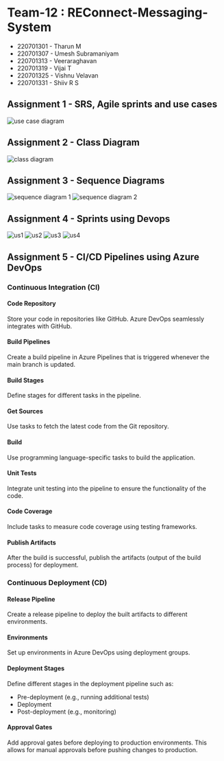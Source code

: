 # Team-12 : REConnect-Messaging-System
  - 220701301 - Tharun M
  - 220701307 - Umesh Subramaniyam
  - 220701313 - Veeraraghavan
  - 220701319 - Vijai T
  - 220701325 - Vishnu Velavan
  - 220701331 - Shiiv R S

## Assignment 1 - SRS, Agile sprints and use cases

![use case diagram](https://github.com/ShiivRS331/Team-12---REConnect-Messaging-System/blob/main/image%20(1).png?raw=true)

## Assignment 2 - Class Diagram
![class diagram](https://github.com/ShiivRS331/Team-12---REConnect-Messaging-System/blob/main/class%20diag.png?raw=true)

## Assignment 3 - Sequence Diagrams
![sequence diagram 1](https://github.com/ShiivRS331/Team-12---REConnect-Messaging-System/blob/main/seq%20diag1.png?raw=true)
![sequence diagram 2](https://github.com/ShiivRS331/Team-12---REConnect-Messaging-System/blob/main/seq%20diag2.png?raw=true)

## Assignment 4 - Sprints using Devops 
![us1](https://github.com/ShiivRS331/Team-12---REConnect-Messaging-System/blob/main/us1.png?raw=true)
![us2](https://github.com/ShiivRS331/Team-12---REConnect-Messaging-System/blob/main/us2.png?raw=true)
![us3](https://github.com/ShiivRS331/Team-12---REConnect-Messaging-System/blob/main/us3.png?raw=true)
![us4](https://github.com/ShiivRS331/Team-12---REConnect-Messaging-System/blob/main/us4.png?raw=true)

## Assignment 5 - CI/CD Pipelines using Azure DevOps

### Continuous Integration (CI)

#### Code Repository
Store your code in repositories like GitHub. Azure DevOps seamlessly integrates with GitHub.

#### Build Pipelines
Create a build pipeline in Azure Pipelines that is triggered whenever the main branch is updated.

#### Build Stages
Define stages for different tasks in the pipeline.

#### Get Sources
Use tasks to fetch the latest code from the Git repository.

#### Build
Use programming language-specific tasks to build the application.

#### Unit Tests
Integrate unit testing into the pipeline to ensure the functionality of the code.

#### Code Coverage
Include tasks to measure code coverage using testing frameworks.

#### Publish Artifacts
After the build is successful, publish the artifacts (output of the build process) for deployment.

### Continuous Deployment (CD)

#### Release Pipeline
Create a release pipeline to deploy the built artifacts to different environments.

#### Environments
Set up environments in Azure DevOps using deployment groups.

#### Deployment Stages
Define different stages in the deployment pipeline such as:

- Pre-deployment (e.g., running additional tests)
- Deployment
- Post-deployment (e.g., monitoring)

#### Approval Gates
Add approval gates before deploying to production environments. This allows for manual approvals before pushing changes to production.
